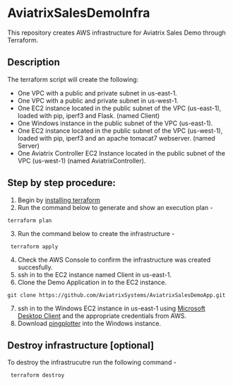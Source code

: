 # AviatrixSalesDemoInfra
This repository creates AWS infrastructure for Aviatrix Sales Demo through Terraform.

## Description
The terraform script will create the following:

* One VPC with a public and private subnet in us-east-1.
* One VPC with a public and private subnet in us-west-1. 
* One EC2 instance located in the public subnet of the VPC (us-east-1), loaded with pip, iperf3 and Flask. (named Client)
* One Windows instance in the public subnet of the VPC (us-east-1). 
* One EC2 instance located in the public subnet of the VPC (us-west-1), loaded with pip, iperf3 and an apache tomacat7 webserver. (named Server)
* One Aviatrix Controller EC2 Instance located in the public subnet of the VPC (us-west-1) (named AviatrixController).

## Step by step procedure:
1. Begin by [installing terraform](https://www.terraform.io/intro/getting-started/install.html)
2. Run the command below to generate and show an execution plan -
  ```
  terraform plan
  ```
 3. Run the command below to create the infrastructure -
 ```
  terraform apply
 ```
 4. Check the AWS Console to confirm the infrastructure was created succesfully. 
 5. ssh in to the EC2 instance named Client in us-east-1. 
 6. Clone the Demo Application in to the EC2 instance. 
  ```
  git clone https://github.com/AviatrixSystems/AviatrixSalesDemoApp.git
 ```
 7. ssh in to the Windows EC2 instance in us-east-1 using [Microsoft Desktop Client](https://docs.microsoft.com/en-us/windows-server/remote/remote-desktop-services/clients/remote-desktop-clients) and the appropriate credentials from AWS.
 8. Download [pingplotter](https://www.pingplotter.com/) into the Windows instance. 
 
## Destroy infrastructure [optional]

To destroy the infrastrucutre run the following command - 
 ```
  terraform destroy
 ```
